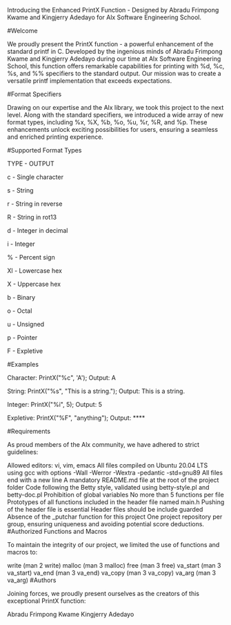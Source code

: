 Introducing the Enhanced PrintX Function - Designed by Abradu Frimpong Kwame and Kingjerry Adedayo for Alx Software Engineering School.

#Welcome

We proudly present the PrintX function - a powerful enhancement of the standard printf in C. Developed by the ingenious minds of Abradu Frimpong Kwame and Kingjerry Adedayo during our time at Alx Software Engineering School, this function offers remarkable capabilities for printing with %d, %c, %s, and %% specifiers to the standard output. Our mission was to create a versatile printf implementation that exceeds expectations.

#Format Specifiers

Drawing on our expertise and the Alx library, we took this project to the next level. Along with the standard specifiers, we introduced a wide array of new format types, including %x, %X, %b, %o, %u, %r, %R, and %p. These enhancements unlock exciting possibilities for users, ensuring a seamless and enriched printing experience.

#Supported Format Types

TYPE - OUTPUT

c - Single character

s - String

r - String in reverse

R - String in rot13

d - Integer in decimal

i - Integer

% - Percent sign

Xl - Lowercase hex

X - Uppercase hex

b - Binary

o - Octal

u - Unsigned

p - Pointer

F - Expletive

#Examples

Character: PrintX("%c", 'A'); Output: A

String: PrintX("%s", "This is a string."); Output: This is a string.

Integer: PrintX("%i", 5); Output: 5

Expletive: PrintX("%F", "anything"); Output: ****

#Requirements

As proud members of the Alx community, we have adhered to strict guidelines:

Allowed editors: vi, vim, emacs
All files compiled on Ubuntu 20.04 LTS using gcc with options -Wall -Werror -Wextra -pedantic -std=gnu89
All files end with a new line
A mandatory README.md file at the root of the project folder
Code following the Betty style, validated using betty-style.pl and betty-doc.pl
Prohibition of global variables
No more than 5 functions per file
Prototypes of all functions included in the header file named main.h
Pushing of the header file is essential
Header files should be include guarded
Absence of the _putchar function for this project
One project repository per group, ensuring uniqueness and avoiding potential score deductions.
#Authorized Functions and Macros

To maintain the integrity of our project, we limited the use of functions and macros to:

write (man 2 write)
malloc (man 3 malloc)
free (man 3 free)
va_start (man 3 va_start)
va_end (man 3 va_end)
va_copy (man 3 va_copy)
va_arg (man 3 va_arg)
#Authors

Joining forces, we proudly present ourselves as the creators of this exceptional PrintX function:

Abradu Frimpong Kwame
Kingjerry Adedayo
